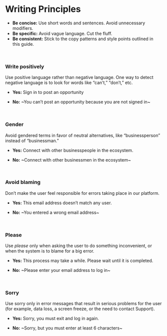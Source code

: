 # Writing Principles

* **Be concise:** Use short words and sentences. Avoid unnecessary modifiers.
* **Be specific:** Avoid vague language. Cut the fluff.
* **Be consistent:** Stick to the copy patterns and style points outlined in this guide.

&nbsp;
### **Write positively**
Use positive language rather than negative language. One way to detect negative language is to look for words like “can’t,” “don’t,” etc.

* **Yes:** Sign in to post an opportunity

* **No:** ~You can’t post an opportunity because you are not signed in~

&nbsp;
### **Gender**
Avoid gendered terms in favor of neutral alternatives, like “businessperson” instead of “businessman.”

* **Yes:** Connect with other businesspeople in the ecosystem.

* **No:** ~Connect with other businessmen in the ecosystem~

&nbsp;
### **Avoid blaming**
Don’t make the user feel responsible for errors taking place in our platform.

* **Yes:** This email address doesn’t match any user.

* **No:** ~You entered a wrong email address~

&nbsp;
### **Please**
Use *please* only when asking the user to do something inconvenient, or when the system is to blame for a big error.

* **Yes:** This process may take a while. Please wait until it is completed.

* **No:** ~Please enter your email address to log in~

&nbsp;
### **Sorry**
Use sorry only in error messages that result in serious problems for the user (for example, data loss, a screen freeze, or the need to contact Support).

* **Yes:** Sorry, you must exit and log in again.

* **No:** ~Sorry, but you must enter at least 6 characters~

